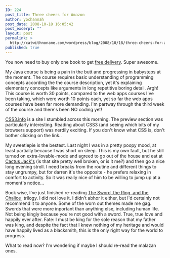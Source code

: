 ```yaml
---
ID: 224
post_title: Three cheers for Amazon
author: yochannah
post_date: 2008-10-18 16:05:42
post_excerpt: ""
layout: post
permalink: >
  http://catwithnoname.com/wordpress/blog/2008/10/18/three-cheers-for-amazon/
published: true
---
```

You now need to buy only one book to get <a href="http://www.amazon.co.uk/gp/help/customer/display.html/ref=ms_sbrspot_1?%5Fencoding=UTF8&nodeId=200039400&pf_rd_p=223767991&pf_rd_s=gateway-center-column&pf_rd_t=101&pf_rd_i=468294&pf_rd_m=A3P5ROKL5A1OLE&pf_rd_r=0N2MT5Z621TYB7JG14EQ!">free delivery</a>. Super awesome. 

My Java course is being a pain in the butt and progressing in babysteps at the moment. The course requires basic understanding of programming concepts according the the course description, yet it's explaining elementary concepts like arguments in long repetitive boring detail. Argh! This course is worth 30 points, compared to the web apps courses I've been taking, which were worth 10 points each, yet so far the web apps courses have been far more demanding. I'm partway through the third week of the course and there's been NO coding yet!

<a href="http://www.css3.info/">CSS3.info</a> is a site I stumbled across this morning. The preview section was particularly interesting. Reading about CSS3 (and seeing which bits of my browsers support) was nerdily exciting. If you don't know what CSS is, don't bother clicking on the link..

My sweetiepie is the bestest. Last night I was in a pretty poopy mood, at least partially because I was short on sleep. This is my own fault, but he still turned on extra-lovable-mode and agreed to go out of the house and eat at <a href="http://www.cactusjacksworksop.co.uk/">Cactus Jack's</a> (is that site pretty well broken, or is it me?) and then go a nice long evening stroll. I need breaks from the routine and different things to stay ungrumpy, but for darren it's the opposite - he prefers relaxing in comfort to activity. So it was really nice of him to be willing to jump up at a moment's notice... 

Book wise, I've just finished re-reading <a href="http://www.amazon.co.uk/gp/product/0441007961?ie=UTF8&tag=cat09-21&linkCode=as2&camp=1634&creative=19450&creativeASIN=0441007961">The Sword, the Ring, and the Chalice </a><img src="http://www.assoc-amazon.co.uk/e/ir?t=cat09-21&l=as2&o=2&a=0441007961" width="1" height="1" border="0" alt="" style="border:none !important; margin:0px !important;" /> trilogy. I did not love it. I didn't abhor it either, but I'd certainly not recommend it to anyone. Some of the worn out themes made me gag. Swords that were more inportant than anything else, including human life. Not being kingly because you're not good with a sword. True, true love and happily ever after. Fate: I must be king for the sole reason that my father was king, and despite the fact that I knew nothing of my heritage and would have happily lived as a blacksmith, this is the only right way for the world to progress. 

What to read now?  I'm wondering if maybe I should re-read the malazan ones.